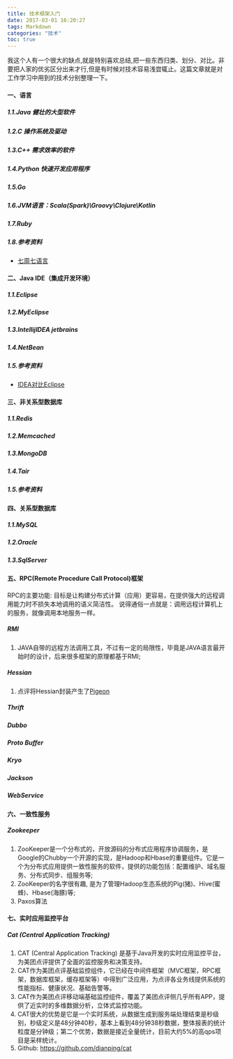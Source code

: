 ```yaml
---
title: 技术框架入门
date: 2017-03-01 16:20:27
tags: Markdown
categories: "技术"
toc: true
---
```

我这个人有一个很大的缺点,就是特别喜欢总结,把一些东西归类、划分、对比。非要把人家的优劣区分出来才行,但是有时候对技术容易浅尝辄止。这篇文章就是对工作学习中用到的技术分别整理一下。
<!--more-->

#### 一、语言
##### 1.1.Java 健壮的大型软件
##### 1.2.C 操作系统及驱动
##### 1.3.C++ 需求效率的软件
##### 1.4.Python 快速开发应用程序
##### 1.5.Go
##### 1.6.JVM语言：Scala(Spark)\Groovy\Clojure\Kotlin
##### 1.7.Ruby
##### 1.8.参考资料
- [七周七语言](https://book.douban.com/subject/10555435/)

#### 二、Java IDE（集成开发环境）
##### 1.1.Eclipse
##### 1.2.MyEclipse
##### 1.3.IntellijIDEA jetbrains
##### 1.4.NetBean
##### 1.5.参考资料
- [IDEA对比Eclipse](https://www.zhihu.com/question/29076145)

#### 三、非关系型数据库
##### 1.1.Redis
##### 1.2.Memcached
##### 1.3.MongoDB
##### 1.4.Tair
##### 1.5.参考资料

#### 四、关系型数据库
##### 1.1.MySQL
##### 1.2.Oracle
##### 1.3.SqlServer

#### 五、RPC(Remote Procedure Call Protocol)框架
RPC的主要功能: 目标是让构建分布式计算（应用）更容易，在提供强大的远程调用能力时不损失本地调用的语义简洁性。
说得通俗一点就是：调用远程计算机上的服务，就像调用本地服务一样。

##### RMI
1. JAVA自带的远程方法调用工具，不过有一定的局限性，毕竟是JAVA语言最开始时的设计，后来很多框架的原理都基于RMI;

##### Hessian
1. 点评将Hessian封装产生了[Pigeon](https://github.com/dianping/pigeon)

##### Thrift
##### Dubbo
##### Proto Buffer
##### Kryo
##### Jackson
##### WebService

#### 六、一致性服务
##### Zookeeper
1. ZooKeeper是一个分布式的，开放源码的分布式应用程序协调服务，是Google的Chubby一个开源的实现，是Hadoop和Hbase的重要组件。它是一个为分布式应用提供一致性服务的软件，提供的功能包括：配置维护、域名服务、分布式同步、组服务等;
2. ZooKeeper的名字很有趣, 是为了管理Hadoop生态系统的Pig(猪)、Hive(蜜蜂)、Hbase(海豚)等;
3. Paxos算法


#### 七、实时应用监控平台
##### Cat (Central Application Tracking)
1. CAT (Central Application Tracking) 是基于Java开发的实时应用监控平台，为美团点评提供了全面的监控服务和决策支持。
2. CAT作为美团点评基础监控组件，它已经在中间件框架（MVC框架，RPC框架，数据库框架，缓存框架等）中得到广泛应用，为点评各业务线提供系统的性能指标、健康状况、基础告警等。
3. CAT作为美团点评移动端基础监控组件，覆盖了美团点评侧几乎所有APP，提供了近实时的多维数据分析，立体式监控功能。
4. CAT很大的优势是它是一个实时系统，从数据生成到服务端处理结束是秒级别，秒级定义是48分钟40秒，基本上看到48分钟38秒数据，整体报表的统计粒度是分钟级；第二个优势，数据是接近全量统计，目前大约5%的高qps项目是采样统计。
5. Github: https://github.com/dianping/cat






